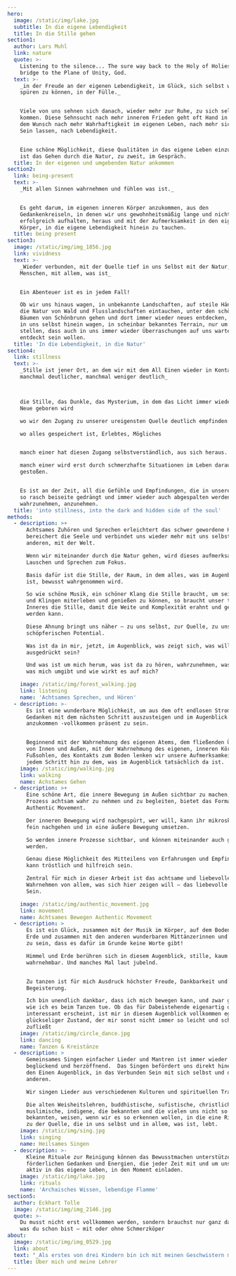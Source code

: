 ```yaml
---
hero:
  image: /static/img/lake.jpg
  subtitle: In die eigene Lebendigkeit
  title: In die Stille gehen
section1:
  author: Lars Muhl
  link: nature
  quote: >-
    Listening to the silence... The sure way back to the Holy of Holies, the
    bridge to the Plane of Unity, God.
  text: >-
    _in der Freude an der eigenen Lebendigkeit, im Glück, sich selbst wieder
    spüren zu können, in der Fülle._


    Viele von uns sehnen sich danach, wieder mehr zur Ruhe, zu sich selbst zu
    kommen. Diese Sehnsucht nach mehr innerem Frieden geht oft Hand in Hand mit
    dem Wunsch nach mehr Wahrhaftigkeit im eigenen Leben, nach mehr sich Selbst
    Sein lassen, nach Lebendigkeit.


    Eine schöne Möglichkeit, diese Qualitäten in das eigene Leben einzuladen,
    ist das Gehen durch die Natur, zu zweit, im Gespräch.
  title: In der eigenen und umgebenden Natur ankommen
section2:
  link: being-present
  text: >-
    _Mit allen Sinnen wahrnehmen und fühlen was ist._


    Es geht darum, im eigenen inneren Körper anzukommen, aus den
    Gedankenkreiseln, in denen wir uns gewohnheitsmäßig lange und nicht immer
    erfolgreich aufhalten, heraus und mit der Aufmerksamkeit in den eigenen
    Körper, in die eigene Lebendigkeit hinein zu tauchen.
  title: being present
section3:
  image: /static/img/img_1856.jpg
  link: vividness
  text: >-
    _Wieder verbunden, mit der Quelle tief in uns Selbst mit der Natur, mit den
    Menschen, mit allem, was ist_


    Ein Abenteuer ist es in jedem Fall!

    Ob wir uns hinaus wagen, in unbekannte Landschaften, auf steile Hänge, in
    die Natur von Wald und Flusslandschaften eintauchen, unter den schönen alten
    Bäumen von Schönbrunn gehen und dort immer wieder neues entdecken, oder uns
    in uns selbst hinein wagen, in scheinbar bekanntes Terrain, nur um fest zu
    stellen, dass auch in uns immer wieder Überraschungen auf uns warten,
    entdeckt sein wollen.
  title: 'In die Lebendigkeit, in die Natur'
section4:
  link: stillness
  text: >-
    _Stille ist jener Ort, an dem wir mit dem All Einen wieder in Kontakt kommen
    manchmal deutlicher, manchmal weniger deutlich_



    die Stille, das Dunkle, das Mysterium, in dem das Licht immer wieder aufs
    Neue geboren wird

    wo wir den Zugang zu unserer ureigensten Quelle deutlich empfinden

    wo alles gespeichert ist, Erlebtes, Mögliches


    manch einer hat diesen Zugang selbstverständlich, aus sich heraus.

    manch einer wird erst durch schmerzhafte Situationen im Leben darauf
    gestoßen.


    Es ist an der Zeit, all die Gefühle und Empfindungen, die in unserer Kultur
    so rasch beiseite gedrängt und immer wieder auch abgespalten werden,
    wahrzunehmen, anzunehmen.
  title: 'into stillness, into the dark and hidden side of the soul'
methods:
  - description: >+
      Achtsames Zuhören und Sprechen erleichtert das schwer gewordene Herz,
      bereichert die Seele und verbindet uns wieder mehr mit uns selbst, mit den
      anderen, mit der Welt.

      Wenn wir miteinander durch die Natur gehen, wird dieses aufmerksame
      Lauschen und Sprechen zum Fokus.

      Basis dafür ist die Stille, der Raum, in dem alles, was im Augenblick da
      ist, bewusst wahrgenommen wird. 

      So wie schöne Musik, ein schöner Klang die Stille braucht, um sein Werden
      und Klingen miterleben und genießen zu können, so braucht unser tief
      Inneres die Stille, damit die Weite und Komplexität erahnt und gewürdigt
      werden kann.

      Diese Ahnung bringt uns näher – zu uns selbst, zur Quelle, zu unserem
      schöpferischen Potential.

      Was ist da in mir, jetzt, im Augenblick, was zeigt sich, was will
      ausgedrückt sein?

      Und was ist um mich herum, was ist da zu hören, wahrzunehmen, was ist das,
      was mich umgibt und wie wirkt es auf mich?

    image: /static/img/forest_walking.jpg
    link: listening
    name: 'Achtsames Sprechen, und Hören'
  - description: >-
      Es ist eine wunderbare Möglichkeit, um aus dem oft endlosen Strom der
      Gedanken mit dem nächsten Schritt auszusteigen und im Augenblick
      anzukommen -vollkommen präsent zu sein.


      Beginnend mit der Wahrnehmung des eigenen Atems, dem fließenden Übergang
      von Innen und Außen, mit der Wahrnehmung des eigenen, inneren Körpers, der
      Fußsohlen, des Kontakts zum Boden lenken wir unsere Aufmerksamkeit bei
      jedem Schritt hin zu dem, was im Augenblick tatsächlich da ist.
    image: /static/img/walking.jpg
    link: walking
    name: Achstames Gehen
  - description: >+
      Eine schöne Art, die innere Bewegung im Außen sichtbar zu machen, diesen
      Prozess achtsam wahr zu nehmen und zu begleiten, bietet das Format von
      Authentic Movement.

      Der inneren Bewegung wird nachgespürt, wer will, kann ihr mikroskopisch
      fein nachgehen und in eine äußere Bewegung umsetzen.

      So werden innere Prozesse sichtbar, und können miteinander auch geteilt
      werden.

      Genau diese Möglichkeit des Mitteilens von Erfahrungen und Empfindungen
      kann tröstlich und hilfreich sein.

      Zentral für mich in dieser Arbeit ist das achtsame und liebevolle
      Wahrnehmen von allem, was sich hier zeigen will – das liebevolle Gesehen
      Sein.

    image: /static/img/authentic_movement.jpg
    link: movement
    name: Achtsames Bewegen Authentic Movement
  - description: >
      Es ist ein Glück, zusammen mit der Musik im Körper, auf dem Boden dieser
      Erde und zusammen mit den anderen wunderbaren Mittänzerinnen und Tänzern
      zu sein, dass es dafür im Grunde keine Worte gibt!

      Himmel und Erde berühren sich in diesem Augenblick, stille, kaum
      wahrnehmbar. Und manches Mal laut jubelnd.


      Zu tanzen ist für mich Ausdruck höchster Freude, Dankbarkeit und
      Begeisterung.

      Ich bin unendlich dankbar, dass ich mich bewegen kann, und zwar genauso,
      wie ich es beim Tanzen tue. Ob das für Dabeistehende eigenartig oder
      interessant erscheint, ist mir in diesem Augenblick vollkommen egal – ein
      glückseliger Zustand, der mir sonst nicht immer so leicht und schnell
      zufließt
    image: /static/img/circle_dance.jpg
    link: dancing
    name: Tanzen & Kreistänze
  - description: >
      Gemeinsames Singen einfacher Lieder und Mantren ist immer wieder
      beglückend und herzöffnend.  Das Singen befördert uns direkt hinein – in
      den Einen Augenblick, in das Verbunden Sein mit sich selbst und den
      anderen.

      Wir singen Lieder aus verschiedenen Kulturen und spirituellen Traditionen.

      Die alten Weisheitslehren, buddhistische, sufistische, christliche,
      muslimische, indigene, die bekannten und die vielen uns nicht so
      bekannten, weisen, wenn wir es so erkennen wollen, in die eine Richtung,
      zu der Quelle, die in uns selbst und in allem, was ist, lebt.
    image: /static/img/sing.jpg
    link: singing
    name: Heilsames Singen
  - description: >-
      Kleine Rituale zur Reinigung können das Bewusstmachen unterstützen und die
      förderlichen Gedanken und Energien, die jeder Zeit mit und um uns sind,
      aktiv in das eigene Leben, in den Moment einladen.
    image: /static/img/lake.jpg
    link: rituals
    name: 'Archaisches Wissen, lebendige Flamme'
section5:
  author: Eckhart Tolle
  image: /static/img/img_2146.jpg
  quote: >-
    Du musst nicht erst vollkommen werden, sondern brauchst nur ganz das sein,
    was du schon bist – mit oder ohne Schmerzköper
about:
  image: /static/img/img_0529.jpg
  link: about
  text: "_Als erstes von drei Kindern bin ich mit meinen Geschwistern mitten in Wien aufgewachsen_. \n\nSo dominierend die Stadt mit ihren hohen Häusern, engen Gassen und vielen Autos auch war, so stark war die schon bald bewusst wahrgenommene Freude am Licht der Sonne, am Himmel selbst, an den Bäumen und Büschen, an Singvögeln und frei lebenden Tieren, wo immer ich sie erleben konnte.\r\n\nDieses große Glück, Natur und ihre Schönheit zu erleben, hat einen tiefen Eindruck hinterlassen.\nDankbarkeit für die Schöpfung selbst und dafür, selbst Teil der Schöpfung zu sein, begleitet mich Tag für Tag.\nDie Dankbarkeit und die Freude an der Schönheit zu teilen, ist die treibende Kraft in meinem Tun und Sein.\r\n\n"
  title: Über mich und meine Lehrer
---
```


